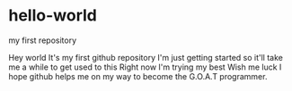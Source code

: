 # hello-world
my first repository

Hey world
It's my first github repository
I'm just getting started so it'll take me a while to get used to this
Right now I'm trying my best
Wish me luck
I hope github helps me on my way to become the G.O.A.T programmer. 
